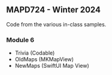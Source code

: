 ## MAPD724 - Winter 2024

Code from the various in-class samples.

### Module 6
* Trivia (Codable)
* OldMaps (MKMapView)
* NewMaps (SwiftUI Map View)
